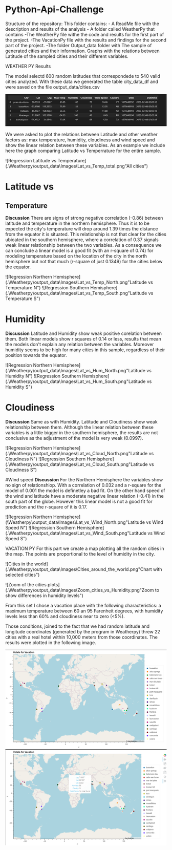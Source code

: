 # Python-Api-Challenge

Structure of the repository:
This folder contains:
    - A ReadMe file with the description and results of the analysis
    - A folder called WeatherPy that contains
        -The WeatherPy file withe the code and results for the first part of the project.
        -The VacationPy file with the results and findings for the second part of the project.
        -The folder Output_data folder with 
            The sample of generated cities and their information.
            Graphs with the relations between Latitude of the sampled cities and their different variables.


WEATHER PY Results

The model selectd 600 random latitudes that correspondede to 540 valid cities analyzed. With these data we generated the table city_data_df and were saved on the file output_data/cities.csv

![#### Head rows of cities.csv](\Weatherpy\output_data\Images\city_data_df.png)

We were asked to plot the relations between Latitude and other weather factors as: max temperature, humidity, cloudiness and wind speed and show the linear relation between these variables. As an example we include here the graph comparing Latitude vs Temperrature for the entire sample.  

![Regression Latitude vs Temperature](.\Weatherpy\output_data\Images\Lat_vs_Temp_total.png"All cities")

# Latitude vs
## Temperature
**Discussion** There are signs of strong negative correlation (-0.86) between latitude and temperature in the northern hemisphere. Thus it is to be expected the city's temperature will drop around 1.39 times the distance from the equator it is situated. This relationship is not that clear for the cities ubicated in the southern hemisphere, where a correlation of 0.37 signals weak linear relationship between the two variables. As a consequence we can conclude a linear model is a good fit (with an r-square of 0.74) for modeling temperature based on the location of the city in the north hemisphere but not that much (r-square of just 0.1349) for the cities below the equator.  

![Regression Northern Hemisphere](.\Weatherpy\output_data\Images\Lat_vs_Temp_North.png"Latitude vs Temperature N")      ![Regression Southern Hemisphere](.\Weatherpy\output_data\Images\Lat_vs_Temp_South.png"Latitude vs Temperature S")

# Humidity
**Discussion** Latitude and Humidity show weak positive corelation between them. Both linear models show r squares of 0.14 or less, results that mean the models don't explain any relation between the variables. Moreover humidity seems to be high for many cities in this sample, regardless of their position towards the equator.

![Regression Northern Hemisphere](.\Weatherpy\output_data\Images\Lat_vs_Hum_North.png"Latitude vs Humidity N")      ![Regression Southern Hemisphere](.\Weatherpy\output_data\Images\Lat_vs_Hum_South.png"Latitude vs Humidity S")


# Cloudiness
**Discussion** Same as with Humidity. Latitude and Cloudiness show weak relationship between them. Although the linear relation between these variables is a little bigger in the southern hemisphere, the results are not conclusive as the adjustment of the model is very weak (0.0997). 

![Regression Northern Hemisphere](.\Weatherpy\output_data\Images\Lat_vs_Cloud_North.png"Latitude vs Cloudiness N")      ![Regression Southern Hemisphere](.\Weatherpy\output_data\Images\Lat_vs_Cloud_South.png"Latitude vs Cloudiness S")


#Wind speed
**Discussion** For the Northern Hemisphere the variables show no sign of relationshiop. With a correlation of   0.032 and a r-square for the model of 0.001 the model is definetley a bad fit. On the other hand speed of the wind and latitude have a moderate negative linear relation (-0.41) in the south part of the globe. However this linear model is not a good fit for prediction and the r-square of it is 0.17.

![Regression Northern Hemisphere](\Weatherpy\output_data\Images\Lat_vs_Wind_North.png"Latitude vs Wind Speed N")      ![Regression Southern Hemisphere](.\Weatherpy\output_data\Images\Lat_vs_Wind_South.png"Latitude vs Wind Speed S")

VACATION PY
For this part we create a map plotting all the random cities in the map. The points are proportional to the level of humidity in the city. 

![Cities in the world](.\Weatherpy\output_data\Images\Cities_around_the_world.png"Chart with selected cities") 

![Zoom of the cities plots](.\Weatherpy\output_data\Images\Zoom_cities_vs_Humidity.png"Zoom to show differences in humidity levels")

From this set I chose a vacation place with the following characteristics: a maximum temperature between 60 an 95 Farenheit degrees, with humidity levels less than 60% and cloudiness near to zero (<5%).

Those conditions, joined to the fact that we had random latitude and longitude coordinates (generated by the program in Weatherpy) threw 22 cities with a real hotel within 10,000 meters from those coordinates. The results were plotted in the following image. 

![Hotels fo vacation](.\Weatherpy\output_data\Images\Hotels_for_vacation.png "Hotels")
![Hotels display](.\Weatherpy\output_data\Images\Hotel_display_in_map.png "Hotels")

